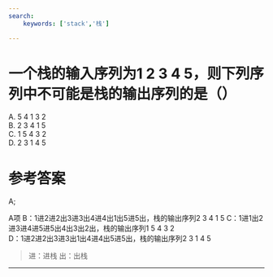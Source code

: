 ```yaml
---
search:
    keywords: ['stack','栈']

---
```



# 一个栈的输入序列为1 2 3 4 5，则下列序列中不可能是栈的输出序列的是（）

A. 5 4 1 3 2   
B. 2 3 4 1 5   
C. 1 5 4 3 2    
D. 2 3 1 4 5

# 参考答案

A;

A项
B：1进2进2出3进3出4进4出1出5进5出，栈的输出序列2 3 4 1 5 
C：1进1出2进3进4进5进5出4出3出2出，栈的输出序列1 5 4 3 2    
D：1进2进2出3进3出1出4进4出5进5出，栈的输出序列2 3 1 4 5

> 进：进栈
> 出：出栈

---
